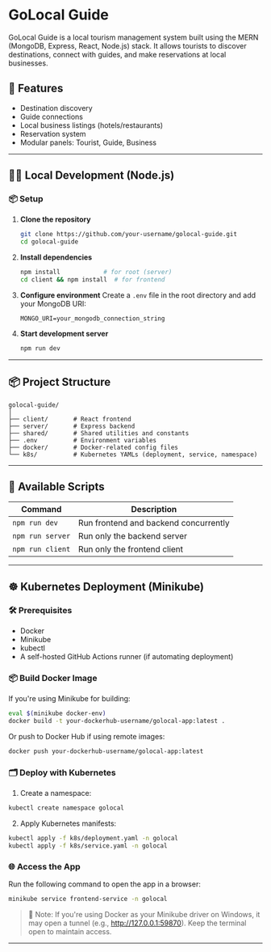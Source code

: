 
# GoLocal Guide

GoLocal Guide is a local tourism management system built using the MERN (MongoDB, Express, React, Node.js) stack. It allows tourists to discover destinations, connect with guides, and make reservations at local businesses.

## 🚀 Features

- Destination discovery
- Guide connections
- Local business listings (hotels/restaurants)
- Reservation system
- Modular panels: Tourist, Guide, Business

---

## 🧑‍💻 Local Development (Node.js)

### 📦 Setup

1. **Clone the repository**
   ```bash
   git clone https://github.com/your-username/golocal-guide.git
   cd golocal-guide
   ```

2. **Install dependencies**
   ```bash
   npm install            # for root (server)
   cd client && npm install  # for frontend
   ```

3. **Configure environment**
   Create a `.env` file in the root directory and add your MongoDB URI:
   ```env
   MONGO_URI=your_mongodb_connection_string
   ```

4. **Start development server**
   ```bash
   npm run dev
   ```

---

## 📦 Project Structure

```
golocal-guide/
│
├── client/       # React frontend
├── server/       # Express backend
├── shared/       # Shared utilities and constants
├── .env          # Environment variables
├── docker/       # Docker-related config files
└── k8s/          # Kubernetes YAMLs (deployment, service, namespace)
```

---

## 🧪 Available Scripts

| Command            | Description                           |
|--------------------|---------------------------------------|
| `npm run dev`      | Run frontend and backend concurrently |
| `npm run server`   | Run only the backend server           |
| `npm run client`   | Run only the frontend client          |

---

## ☸️ Kubernetes Deployment (Minikube)

### 🛠️ Prerequisites

- Docker
- Minikube
- kubectl
- A self-hosted GitHub Actions runner (if automating deployment)

### 📦 Build Docker Image

If you're using Minikube for building:

```bash
eval $(minikube docker-env)
docker build -t your-dockerhub-username/golocal-app:latest .
```

Or push to Docker Hub if using remote images:

```bash
docker push your-dockerhub-username/golocal-app:latest
```

### 🗂️ Deploy with Kubernetes

1. Create a namespace:

```bash
kubectl create namespace golocal
```

2. Apply Kubernetes manifests:

```bash
kubectl apply -f k8s/deployment.yaml -n golocal
kubectl apply -f k8s/service.yaml -n golocal
```

### 🌐 Access the App

Run the following command to open the app in a browser:

```bash
minikube service frontend-service -n golocal
```

> 📝 Note: If you're using Docker as your Minikube driver on Windows, it may open a tunnel (e.g., http://127.0.0.1:59870). Keep the terminal open to maintain access.

---
